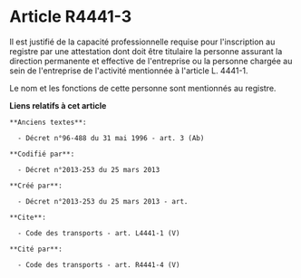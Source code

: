 # Article R4441-3

Il est justifié de la capacité professionnelle requise pour l'inscription au registre par une attestation dont doit être
titulaire la personne assurant la direction permanente et effective de l'entreprise ou la personne chargée au sein de
l'entreprise de l'activité mentionnée à l'article L. 4441-1. 

Le nom et les fonctions de cette personne sont mentionnés au registre.

**Liens relatifs à cet article**

	**Anciens textes**:

	  - Décret n°96-488 du 31 mai 1996 - art. 3 (Ab)

	**Codifié par**:

	  - Décret n°2013-253 du 25 mars 2013

	**Créé par**:

	  - Décret n°2013-253 du 25 mars 2013 - art.

	**Cite**:

	  - Code des transports - art. L4441-1 (V)

	**Cité par**:

	  - Code des transports - art. R4441-4 (V)
